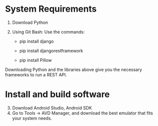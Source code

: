 
# System Requirements 

  1) Download Python
  2) Using Git Bash:
      Use the commands: 
     
     - pip install django 
                     
     - pip install djangorestframework
     
     - pip install Pillow
  
  Downloading Python and the libraries above give you the necessary frameworks to run a REST API.
  
  # Install and build software 
  
  3) Download Android Studio, Android SDK
  4) Go to Tools -> AVD Manager, and download the best emulator that fits your system needs.
